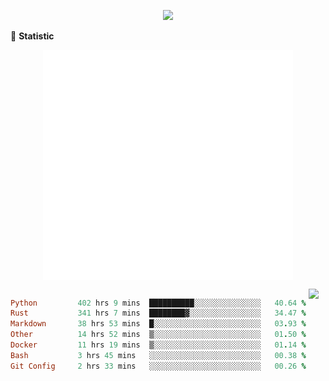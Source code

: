 <!-- https://github.com/DenverCoder1/readme-typing-svg -->
<p align="center">
<img src="https://readme-typing-svg.demolab.com?font=Orbitron&size=25&pause=1000&center=true&vCenter=true&random=false&width=600&lines=Welcome+to+my+GitHub+profile+page!" />


🌟 **Statistic**

<p align="center">
  <img width="400" align="top" src="https://github.com/fllesser/fllesser/blob/main/left.svg" />
  <img width="400" align="top" src="https://github.com/fllesser/fllesser/blob/main/right.svg" />
</p>

<p align="center">

  <div align="left" style="display: inline-block;">
    <!--START_SECTION:waka-->

```ruby
Python         402 hrs 9 mins  ██████████░░░░░░░░░░░░░░░   40.64 %
Rust           341 hrs 7 mins  ████████▓░░░░░░░░░░░░░░░░   34.47 %
Markdown       38 hrs 53 mins  █░░░░░░░░░░░░░░░░░░░░░░░░   03.93 %
Other          14 hrs 52 mins  ▒░░░░░░░░░░░░░░░░░░░░░░░░   01.50 %
Docker         11 hrs 19 mins  ▒░░░░░░░░░░░░░░░░░░░░░░░░   01.14 %
Bash           3 hrs 45 mins   ░░░░░░░░░░░░░░░░░░░░░░░░░   00.38 %
Git Config     2 hrs 33 mins   ░░░░░░░░░░░░░░░░░░░░░░░░░   00.26 %
```

<!--END_SECTION:waka-->
  </div>

  <img width="400" align="top" src="https://github-readme-stats.vercel.app/api?username=fllesser&theme=default&show_icons=true&hide_border=true&count_private=true" />
</p>